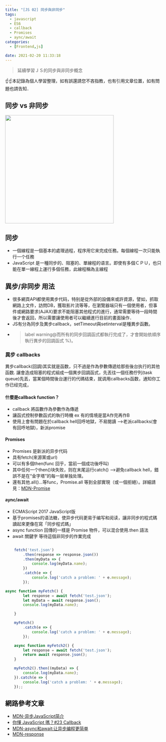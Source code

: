 ```yaml
---
title: "[JS 02] 同步與非同步"
tags:
  - javascript
  - ES6
  - callback
  - Promises
  - aync/await
categories:
  - [Frontend,js]

date: 2021-02-20 11:33:18
---
```


>延續學習ＪＳ的同步與非同步概念 

☝☝本記錄為個人學習整理，如有誤還請您不吝指教，也有引用文章位置，如有問題也請告知．

<!--more-->



## 同步 vs 非同步

<img src="/images/post/sync_async.png" width="350px"/>



## 同步
- 一個線程是一個基本的處理過程，程序用它来完成任務。每個線程一次只能執行一个任務
- JavaScript 是一種同步的、阻塞的、單線程的语言。即使有多個ＣＰＵ，也只能在單一線程上運行多個任務，此線程稱為主線程


## 異步/非同步 用法

- 很多網頁API都使用異步代码，特别是從外部的設備來或許資源，譬如，抓取網路上文件，訪問DB，獲取影片流等等，在瀏覽器端只有一個使用者，但事件或網路要求(AJAX)要求不能阻塞其他程式的進行，通常需要等待一段時間後才會返回，所以需要讓使用者可以繼續進行目前的畫面操作．
- JS有分為同步及異步callback，setTimeout與setinterval是種異步函數。
- >label warning@而所有的同步回調函式都執行完成了，才會開始依順序執行異步的回調函式  %}。

### 異步 callbacks
異步callback(回調)其实就是函数，只不過是作為參數傳遞给那些後台执行的其他函数. 讓會造成阻塞的程式組成一個異步回調函式，先丟往一個任務佇列(task queue)先丟，當某個時間後台運行的代碼结束，就调用callbacks函数，通知你工作已经完成，

#### 什麼是callback function？
  - callback 將函數作為參數作為傳遞
  - 讓函式控制參數函式的執行時機 ex 有的情境是當A作完再作B
  - 使用上會有問題在於callback hell回呼地獄，不易閱讀 -->老派callbacks(會有回呼地獄)，新派promise

#### Promises
  - Promises 是新派的异步代码
  - 具有fetch(來源黨或url)
  - 可以有多個then(func 回乎，當前一個成功後呼叫) 
  - 其中任何一个then()块失败，则在末尾运行catch() -->避免callback hell，錯誤不是在“金字塔”的每一层单独处理。
  - 還有其他.all()...等func，Promise.all 等到全部實現（或一個拒絕）。詳細請見：[MDN-Promise](https://developer.mozilla.org/zh-TW/docs/Web/JavaScript/Reference/Global_Objects/Promise)

#### aync/await
  - ECMAScript 2017 JavaScript版
  - 基于promises的语法糖，使异步代码更易于编写和阅读，讓非同步的程式碼讀起來更像在寫「同步程式碼」
  - async function 回傳的一樣是 Promise 物件，可以混合使用.then 語法
  - await 關鍵字 等待這個非同步的作業完成





``` js Promises寫法

    fetch('test.json')
        .then(response => response.json())
        .then(myData => {
            console.log(myData.name);
        })
        .catch(e => {
            console.log('catch a problem: ' + e.message);
        });
```



    
```js await/aync 寫法
async function myFetch() {
        let response = await fetch('test.json');
        let myData = await response.json();
        console.log(myData.name);

    }

    myFetch()
        .catch(e => {
            console.log('catch a problem: ' + e.message);
        });
```



```js Promises & await/aync混合用法
    async function myFetch2() {
        let response = await fetch('test.json');
        return await response.json();
    }

    myFetch2().then((myData) => {
        console.log(myData.name);
    }).catch(e => {
        console.log('catch a problem: ' + e.message);
    });;
```




## 網路參考文章

  - [MDN-异步JavaScript简介](https://developer.mozilla.org/zh-CN/docs/Learn/JavaScript/Asynchronous/Introducing)
  - [你懂 JavaScript 嗎？#23 Callback](https://cythilya.github.io/2018/10/30/callback/)
  - [MDN-async和await:让异步编程更简单](https://developer.mozilla.org/zh-CN/docs/Learn/JavaScript/Asynchronous/Async_await)
  - [MDN-response](https://developer.mozilla.org/zh-CN/docs/Web/API/Response)

